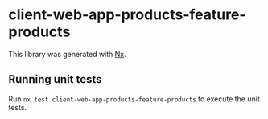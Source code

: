 # client-web-app-products-feature-products

This library was generated with [Nx](https://nx.dev).

## Running unit tests

Run `nx test client-web-app-products-feature-products` to execute the unit tests.
